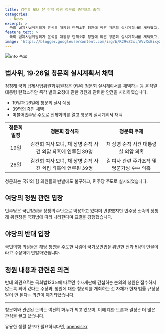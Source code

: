 ```yaml
---
title: 김건희 모녀 윤 탄핵 청원 청문회 증인으로 출석
categories:
  - News
excerpt: >
  국회 법제사법위원회가 윤석열 대통령 탄핵소추 청원에 따른 청문회 실시계획서를 채택했고, 증인으로 김건희 여사와 관련된 39명을 채택했다. 이에 여당과 야당은 의견 충돌하며 논란이 일고 있으나, 청원은 대통령의 외압 의혹과 명품가방 수수 등을 이유로 탄핵을 요구하는 내용이며, 청문회는 19일과 26일 두 차례에 걸쳐 열릴 예정이다. 이에 대한 반대 의견도 있으나, 청원에 대한 청문회 개최는 법률적으로 유효하다는 주장이 제기되고 있다.
feature_text: >
  국회 법제사법위원회가 윤석열 대통령 탄핵소추 청원에 따른 청문회 실시계획서를 채택했고, 증인으로 김건희 여사와 관련된 39명을 채택했다. 이에 여당과 야당은 의견 충돌하며 논란이 일고 있으나, 청원은 대통령의 외압 의혹과 명품가방 수수 등을 이유로 탄핵을 요구하는 내용이며, 청문회는 19일과 26일 두 차례에 걸쳐 열릴 예정이다. 이에 대한 반대 의견도 있으나, 청원에 대한 청문회 개최는 법률적으로 유효하다는 주장이 제기되고 있다.
image: 'https://blogger.googleusercontent.com/img/b/R29vZ2xl/AVvXsEixyZcFfHzMRdzZMjFBmAUKJYCLCGyLL1o632UiGVXcaFdKo_bkvkuCioo0uUKlGfBVcT3P84aROyZIXSBEx3Aw5nCQ3pTgDom1WDC4m8eifvWiAmWEEVb4x6G_l8C0QH225ldMjyaFvpxGEBGNO37VmDTDMHGhJPq73UglMfDca1-0aw/s1600/blogspot.png'
---
```


<p><img src="https://blogger.googleusercontent.com/img/b/R29vZ2xl/AVvXsEixyZcFfHzMRdzZMjFBmAUKJYCLCGyLL1o632UiGVXcaFdKo_bkvkuCioo0uUKlGfBVcT3P84aROyZIXSBEx3Aw5nCQ3pTgDom1WDC4m8eifvWiAmWEEVb4x6G_l8C0QH225ldMjyaFvpxGEBGNO37VmDTDMHGhJPq73UglMfDca1-0aw/s1600/blogspot.png" alt="info 속보" /></p>

<h2 data-ke-size="size26">법사위, 19·26일 청문회 실시계획서 채택</h2>

<p data-ke-size="size16">정청래 국회 법제사법위원회 위원장은 9일에 청문회 실시계획서를 채택하는 등 윤석열 대통령 탄핵소추안 즉각 발의 요청에 관한 청원과 관련한 안건을 처리하였습니다.</p>

<ul>
    <li>19일과 26일에 청문회 실시 예정</li>
    <li>39명의 증인 채택</li>
    <li>미불어민주당 주도로 전체회의를 열고 청문회 실시계획서 채택</li>
</ul>

<table>
    <tr>
        <td style="text-align: center; height: 17px;"><b>청문회 일정</b></td>
        <td style="text-align: center; height: 17px;"><b>청문회 참석자</b></td>
        <td style="text-align: center; height: 17px;"><b>청문회 주제</b></td>
    </tr>
    <tr>
        <td style="text-align: center; height: 17px;">19일</td>
        <td style="text-align: center; height: 17px;">김건희 여사 모녀, 채 상병 순직 사건 외압 의혹에 연루된 39명</td>
        <td style="text-align: center; height: 17px;">채 상병 순직 사건 대통령실 외압 의혹</td>
    </tr>
    <tr>
        <td style="text-align: center; height: 17px;">26일</td>
        <td style="text-align: center; height: 17px;">김건희 여사 모녀, 채 상병 순직 사건 외압 의혹에 연루된 39명</td>
        <td style="text-align: center; height: 17px;">김 여사 관련 주가조작 및 명품가방 수수 의혹</td>
    </tr>
</table>

<p data-ke-size="size16">청문회는 국민의 힘 의원들의 반발에도 불구하고, 민주당 주도로 실시되었습니다.</p>

<h2 data-ke-size="size26">여당의 청원 관련 입장</h2>

<p data-ke-size="size16">민주당은 국민청원을 정쟁의 수단으로 악용하고 있다며 반발했지만 민주당 소속의 정청래 위원장은 국회법에 따라 처리한다며 표결을 강행했습니다.</p>

<h2 data-ke-size="size26">야당의 반대 입장</h2>

<p data-ke-size="size16">국민의힘 의원들은 해당 청원을 주도한 사람이 국가보안법을 위반한 전과 5범의 인물이라고 주장하며 반발하였습니다.</p>

<h2 data-ke-size="size26">청원 내용과 관련된 의견</h2>

<p data-ke-size="size16">반대 의견으로는 국회법123조에 따르면 수사재판에 간섭하는 논의의 청원은 접수하지 않도록 되어 있다는 주장과, 청원에 대한 청문회를 개최하는 것 자체가 현재 법률 규정상 말이 안 된다는 의견이 제기되었습니다.</p>

<hr>

<p data-ke-size="size16">청문회와 관련된 논의는 여전히 화두가 되고 있으며, 이에 대한 토론과 결정은 더 많은 관심을 끌고 있습니다.</p>
유용한 생활 정보가 필요하시다면, <a href="https://opensis.kr" rel="dofollow">opensis.kr</a>


